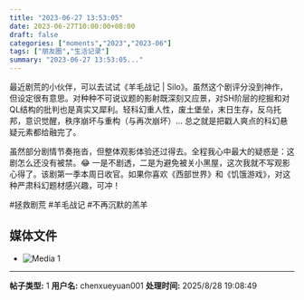 ```yaml
---
title: "2023-06-27 13:53:05"
date: 2023-06-27T10:00:00+08:00
draft: false
categories: ["moments","2023","2023-06"]
tags: ["朋友圈","生活记录"]
summary: "2023-06-27 13:53:05..."
---
```


最近剧荒的小伙伴，可以去试试《羊毛战记 | Silo》。虽然这个剧评分没到神作，但设定很有意思。对种种不可说议题的影射既深刻又应景，对SH阶层的挖掘和对QL结构的批判也是真实又犀利。轻科幻重人性，废土堡垒，末日生存，反乌托邦，意识觉醒，秩序崩坏与重构（与再次崩坏）… 总之就是把戳人爽点的科幻悬疑元素都给融完了。

虽然部分剧情节奏拖沓，但整体观影体验还过得去。全程我心中最大的疑惑是：这剧怎么还没有被禁。😂 一是不剧透，二是为避免被关小黑屋，这次我就不写观影心得了。该剧第一季本周日收官。如果你喜欢《西部世界》和《饥饿游戏》，对这种严肃科幻题材感兴趣，可冲！

#拯救剧荒
#羊毛战记
​#不再沉默的羔羊

## 媒体文件

- ![Media 1](/Moments/photos/2023-06-27/202306271353050.jpg)

---

**帖子类型:** 1
**用户名:** chenxueyuan001
**处理时间:** 2025/8/28 19:08:49